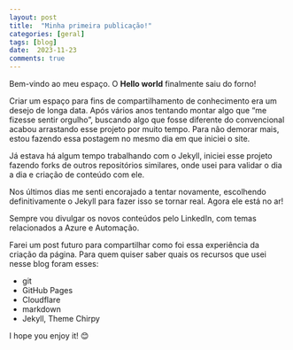 ```yaml
---
layout: post
title:  "Minha primeira publicação!"
categories: [geral]
tags: [blog]
date:  2023-11-23
comments: true
---
```


Bem-vindo ao meu espaço. O **Hello world** finalmente saiu do forno!

Criar um espaço para fins de compartilhamento de conhecimento era um desejo de longa data. Após vários anos tentando montar algo que “me fizesse sentir orgulho”, buscando algo que fosse diferente do convencional acabou arrastando esse projeto por muito tempo. Para não demorar mais, estou fazendo essa postagem no mesmo dia em que iniciei o site.

Já estava há algum tempo trabalhando com o Jekyll, iniciei esse projeto fazendo forks de outros repositórios similares, onde usei para validar o dia a dia e criação de conteúdo com ele.

Nos últimos dias me senti encorajado a tentar novamente, escolhendo definitivamente o Jekyll para fazer isso se tornar real. Agora ele está no ar!

Sempre vou divulgar os novos conteúdos pelo LinkedIn, com temas relacionados a Azure e Automação.

Farei um post futuro para compartilhar como foi essa experiência da criação da página. Para quem quiser saber quais os recursos que usei nesse blog foram esses:

- git
- GitHub Pages
- Cloudflare
- markdown
- Jekyll, Theme Chirpy

I hope you enjoy it! 😊
